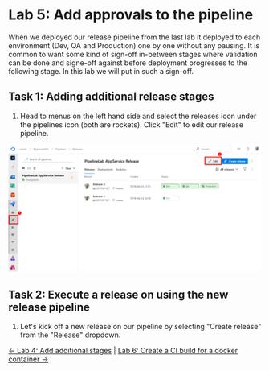 # Lab 5: Add approvals to the pipeline
When we deployed our release pipeline from the last lab it deployed to each environment (Dev, QA and Production) one by one without any pausing. It is common to want some kind of sign-off in-between stages where validation can be done and signe-off against before deployment progresses to the following stage. In this lab we will put in such a sign-off.

## Task 1: Adding additional release stages

1. Head to menus on the left hand side and select the releases icon under the pipelines icon (both are rockets). Click "Edit" to edit our release pipeline.

<img src="images/Lab5_1.png" width="624"/>


## Task 2: Execute a release on using the new release pipeline

1. Let's kick off a new release on our pipeline by selecting "Create release" from the "Release" dropdown.
  
 [<- Lab 4: Add additional stages](https://github.com/colinbeales/AzurePipelinesHOL/blob/master/AzurePipelinesLab4.md) | [Lab 6: Create a CI build for a docker container ->](https://github.com/colinbeales/AzurePipelinesHOL/blob/master/AzurePipelinesLab6.md)
